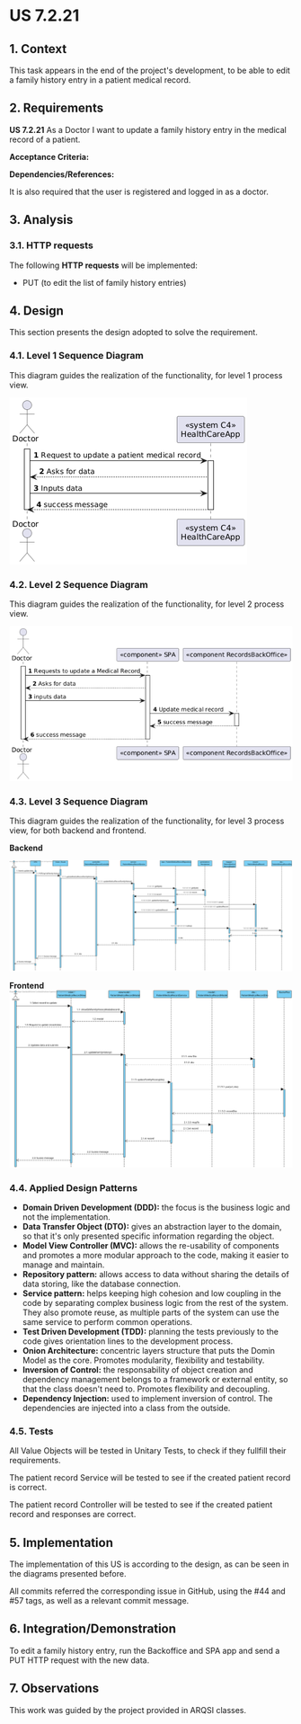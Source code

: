 # US 7.2.21

## 1. Context

This task appears in the end of the project's development, to be able to edit a family history entry in a patient medical record.


## 2. Requirements

**US 7.2.21** As a Doctor I want to update a family history entry  in the medical record of a patient.

**Acceptance Criteria:**

**Dependencies/References:**

It is also required that the user is registered and logged in as a doctor.


## 3. Analysis

### 3.1. HTTP requests

The following **HTTP requests** will be implemented:
- PUT (to edit the list of family history entries)

## 4. Design

This section presents the design adopted to solve the requirement.

### 4.1. Level 1 Sequence Diagram

This diagram guides the realization of the functionality, for level 1 process view.

![US 7.2.23 N1](US7.2.23%20N1%20SD.png)


### 4.2. Level 2 Sequence Diagram

This diagram guides the realization of the functionality, for level 2 process view.

![US 7.2.23 N2](US7.2.23%20N2%20SD.png)


### 4.3. Level 3 Sequence Diagram

This diagram guides the realization of the functionality, for level 3 process view, for both backend and frontend.

**Backend**

![US 7.2.23 N3](US7.2.23%20N3%20SD.svg)

**Frontend**
![US 7.2.23 N3 SPA](US7.2.23%20N3%20SD%20SPA.svg)



### 4.4. Applied Design Patterns

- **Domain Driven Development (DDD):** the focus is the business logic and not the implementation.
- **Data Transfer Object (DTO):** gives an abstraction layer to the domain, so that it's only presented specific information regarding the object.
- **Model View Controller (MVC):** allows the re-usability of components and promotes a more modular approach to the code, making it easier to manage and maintain.
- **Repository pattern:** allows access to data without sharing the details of data storing, like the database connection.
- **Service pattern:** helps keeping high cohesion and low coupling in the code by separating complex business logic from the rest of the system. They also promote reuse, as multiple parts of the system can use the same service to perform common operations.
- **Test Driven Development (TDD):** planning the tests previously to the code gives orientation lines to the development process.
- **Onion Architecture:** concentric layers structure that puts the Domin Model as the core. Promotes modularity, flexibility and testability.
- **Inversion of Control:** the responsability of object creation and dependency management belongs to a framework or external entity, so that the class doesn't need to. Promotes flexibility and decoupling.
- **Dependency Injection:** used to implement inversion of control. The dependencies are injected into a class from the outside.

### 4.5. Tests

All Value Objects will be tested in Unitary Tests, to check if they fullfill their requirements.

The patient record Service will be tested to see if the created patient record is correct.

The patient record Controller will be tested to see if the created patient record and responses are correct.


## 5. Implementation

The implementation of this US is according to the design, as can be seen in the diagrams presented before.

All commits referred the corresponding issue in GitHub, using the #44 and #57 tags, as well as a relevant commit message.


## 6. Integration/Demonstration

To edit a family history entry, run the Backoffice and SPA app and send a PUT HTTP request with the new data.

## 7. Observations

This work was guided by the project provided in ARQSI classes.